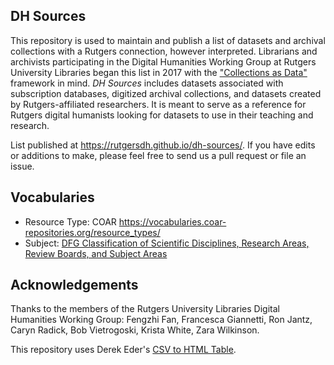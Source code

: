 ## DH Sources

This repository is used to maintain and publish a list of datasets and archival collections with a Rutgers connection, however interpreted. Librarians and archivists participating in the Digital Humanities Working Group at Rutgers University Libraries began this list in 2017 with the ["Collections as Data"](https://collectionsasdata.github.io/statement/) framework in mind. *DH Sources* includes datasets associated with subscription databases, digitized archival collections, and datasets created by Rutgers-affiliated researchers. It is meant to serve as a reference for Rutgers digital humanists looking for datasets to use in their teaching and research.

List published at <https://rutgersdh.github.io/dh-sources/>. If you have edits or additions to make, please feel free to send us a pull request or file an issue.

## Vocabularies

- Resource Type: COAR <https://vocabularies.coar-repositories.org/resource_types/>
- Subject: [DFG Classification of Scientific Disciplines, Research Areas, Review Boards, and Subject Areas](https://www.dfg.de/resource/blob/331950/85717c3edb9ea8bd453d5110849865d3/fachsystematik-2024-2028-en-data.pdf)

## Acknowledgements

Thanks to the members of the Rutgers University Libraries Digital Humanities Working Group: Fengzhi Fan, Francesca Giannetti, Ron Jantz, Caryn Radick, Bob Vietrogoski, Krista White, Zara Wilkinson.

This repository uses Derek Eder's [CSV to HTML Table](https://github.com/derekeder/csv-to-html-table).
